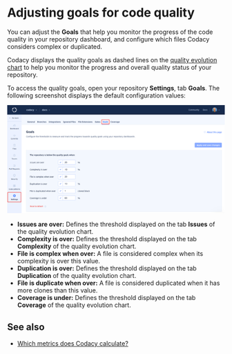 # Adjusting goals for code quality

You can adjust the **Goals** that help you monitor the progress of the code quality in your repository dashboard, and configure which files Codacy considers complex or duplicated.

Codacy displays the quality goals as dashed lines on the [quality evolution chart](../repositories/repository-dashboard.md#quality-evolution-chart) to help you monitor the progress and overall quality status of your repository.

To access the quality goals, open your repository **Settings**, tab **Goals**. The following screenshot displays the default configuration values:

![Quality goals](images/quality-settings-goals.png)

-   **Issues are over:** Defines the threshold displayed on the tab **Issues** of the quality evolution chart.
-   **Complexity is over:** Defines the threshold displayed on the tab **Complexity** of the quality evolution chart.
-   **File is complex when over:** A file is considered complex when its complexity is over this value.
-   **Duplication is over:** Defines the threshold displayed on the tab **Duplication** of the quality evolution chart.
-   **File is duplicate when over:** A file is considered duplicated when it has more clones than this value.
-   **Coverage is under:** Defines the threshold displayed on the tab **Coverage** of the quality evolution chart.

## See also

-   [Which metrics does Codacy calculate?](../faq/code-analysis/which-metrics-does-codacy-calculate.md)
